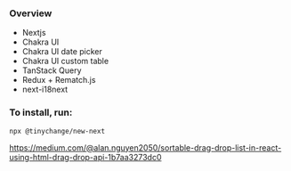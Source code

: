 ### Overview

- Nextjs
- Chakra UI
- Chakra UI date picker
- Chakra UI custom table
- TanStack Query
- Redux + Rematch.js
- next-i18next

### To install, run:

`npx @tinychange/new-next`


https://medium.com/@alan.nguyen2050/sortable-drag-drop-list-in-react-using-html-drag-drop-api-1b7aa3273dc0
